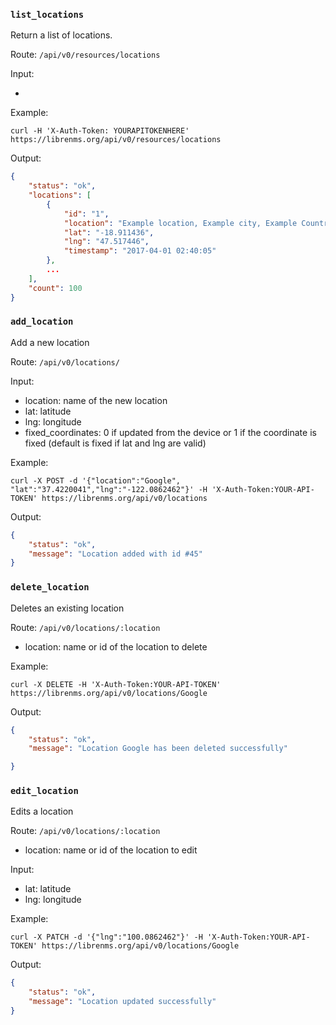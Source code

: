 ### `list_locations`

Return a list of locations.

Route: `/api/v0/resources/locations`

Input:

-

Example:

```curl
curl -H 'X-Auth-Token: YOURAPITOKENHERE' https://librenms.org/api/v0/resources/locations
```

Output:

```json
{
    "status": "ok",
    "locations": [
        {
            "id": "1",
            "location": "Example location, Example city, Example Country",
            "lat": "-18.911436",
            "lng": "47.517446",
            "timestamp": "2017-04-01 02:40:05"
        },
        ...
    ],
    "count": 100
}
```

### `add_location`

Add a new location

Route: `/api/v0/locations/`

Input:

- location: name of the new location
- lat: latitude
- lng: longitude
- fixed_coordinates: 0 if updated from the device or 1 if the coordinate is fixed (default is fixed if lat and lng are valid)

Example:

```curl
curl -X POST -d '{"location":"Google", "lat":"37.4220041","lng":"-122.0862462"}' -H 'X-Auth-Token:YOUR-API-TOKEN' https://librenms.org/api/v0/locations
```

Output:

```json
{
    "status": "ok",
    "message": "Location added with id #45"
}
```

### `delete_location`

Deletes an existing location

Route: `/api/v0/locations/:location`

- location: name or id of the location to delete

Example:

```curl
curl -X DELETE -H 'X-Auth-Token:YOUR-API-TOKEN' https://librenms.org/api/v0/locations/Google
```

Output:

```json
{
    "status": "ok",
    "message": "Location Google has been deleted successfully"

}
```

### `edit_location`

Edits a location

Route: `/api/v0/locations/:location`

- location: name or id of the location to edit

Input:

- lat: latitude
- lng: longitude

Example:

```curl
curl -X PATCH -d '{"lng":"100.0862462"}' -H 'X-Auth-Token:YOUR-API-TOKEN' https://librenms.org/api/v0/locations/Google
```

Output:

```json
{
    "status": "ok",
    "message": "Location updated successfully"
}
```
